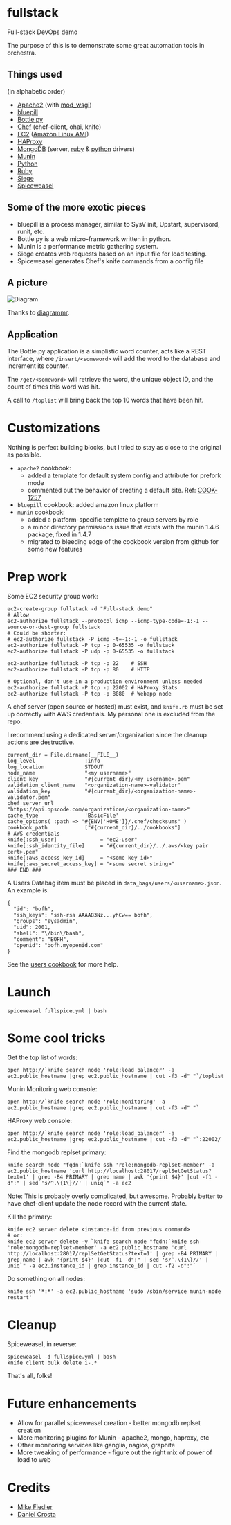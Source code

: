 fullstack
=========
Full-stack DevOps demo

The purpose of this is to demonstrate some great automation tools in orchestra.

Things used
-----------
(in alphabetic order)

* [Apache2](http://httpd.apache.org/) (with [mod_wsgi](http://code.google.com/p/modwsgi/))
* [bluepill](https://github.com/arya/bluepill)
* [Bottle.py](http://bottlepy.org/)
* [Chef](http://www.opscode.com/chef/) (chef-client, ohai, knife)
* [EC2](http://aws.amazon.com/ec2/) ([Amazon Linux AMI](http://aws.amazon.com/amazon-linux-ami/))
* [HAProxy](http://haproxy.1wt.eu/)
* [MongoDB](http://www.mongodb.org/) (server, [ruby](http://rubygems.org/gems/mongo) & [python](http://pypi.python.org/pypi/pymongo/) drivers)
* [Munin](http://munin-monitoring.org/)
* [Python](http://www.python.org/)
* [Ruby](http://www.ruby-lang.org/)
* [Siege](http://www.joedog.org/siege-home/)
* [Spiceweasel](https://github.com/mattray/spiceweasel)


Some of the more exotic pieces
------------------------------
* bluepill is a process manager, similar to SysV init, Upstart, supervisord, runit, etc.
* Bottle.py is a web micro-framework written in python.
* Munin is a performance metric gathering system.
* Siege creates web requests based on an input file for load testing.
* Spiceweasel generates Chef's knife commands from a config file


A picture
---------
![Diagram](http://www.diagrammr.com/png?key=dFoaUZxydGH)

Thanks to [diagrammr](http://www.diagrammr.com/).

Application
-----------
The Bottle.py application is a simplistic word counter, acts like a REST interface, where `/insert/<someword>` will add the word to the database and increment its counter.
    
The `/get/<someword>` will retrieve the word, the unique object ID, and the count of times this word was hit.

A call to `/toplist` will bring back the top 10 words that have been hit.

Customizations
==============
Nothing is perfect building blocks, but I tried to stay as close to the original as possible.

* `apache2` cookbook:
    * added a template for default system config and attribute for prefork mode
    * commented out the behavior of creating a default site. Ref: [COOK-1257](http://tickets.opscode.com/browse/COOK-1257)
* `bluepill` cookbook: added amazon linux platform
* `munin` cookbook:
    * added a platform-specific template to group servers by role
    * a minor directory permissions issue that exists with the munin 1.4.6 package, fixed in 1.4.7
    * migrated to bleeding edge of the cookbook version from github for some new features


Prep work
=========

Some EC2 security group work:

    ec2-create-group fullstack -d "Full-stack demo"
    # Allow
    ec2-authorize fullstack --protocol icmp --icmp-type-code=-1:-1 --source-or-dest-group fullstack
    # Could be shorter:
    # ec2-authorize fullstack -P icmp -t=-1:-1 -o fullstack
    ec2-authorize fullstack -P tcp -p 0-65535 -o fullstack
    ec2-authorize fullstack -P udp -p 0-65535 -o fullstack

    ec2-authorize fullstack -P tcp -p 22    # SSH
    ec2-authorize fullstack -P tcp -p 80    # HTTP
    
    # Optional, don't use in a production environment unless needed
    ec2-authorize fullstack -P tcp -p 22002 # HAProxy Stats
    ec2-authorize fullstack -P tcp -p 8080  # Webapp node

A chef server (open source or hosted) must exist, and `knife.rb` must be set up correctly with AWS credentials.
My personal one is excluded from the repo.

I recommend using a dedicated server/organization since the cleanup actions are destructive.

    current_dir = File.dirname(__FILE__)
    log_level                :info
    log_location             STDOUT
    node_name                "<my username>"
    client_key               "#{current_dir}/<my username>.pem"
    validation_client_name   "<organization-name>-validator"
    validation_key           "#{current_dir}/<organization-name>-validator.pem"
    chef_server_url          "https://api.opscode.com/organizations/<organization-name>"
    cache_type               'BasicFile'
    cache_options( :path => "#{ENV['HOME']}/.chef/checksums" )
    cookbook_path            ["#{current_dir}/../cookbooks"]
    # AWS credentials
    knife[:ssh_user]              = "ec2-user"
    knife[:ssh_identity_file]     = "#{current_dir}/../.aws/<key pair cert>.pem"
    knife[:aws_access_key_id]     = "<some key id>"
    knife[:aws_secret_access_key] = "<some secret string>"
    ### END ###

A Users Databag item must be placed in `data_bags/users/<username>.json`. An example is:
    
    {
      "id": "bofh",
      "ssh_keys": "ssh-rsa AAAAB3Nz...yhCw== bofh",
      "groups": "sysadmin",
      "uid": 2001,
      "shell": "\/bin\/bash",
      "comment": "BOFH",
      "openid": "bofh.myopenid.com"
    }
    
See the [users cookbook](http://community.opscode.com/cookbooks/users) for more help.

Launch
======

    spiceweasel fullspice.yml | bash


Some cool tricks
================

Get the top list of words:

    open http://`knife search node 'role:load_balancer' -a ec2.public_hostname |grep ec2.public_hostname | cut -f3 -d" "`/toplist

Munin Monitoring web console:

    open http://`knife search node 'role:monitoring' -a ec2.public_hostname |grep ec2.public_hostname | cut -f3 -d" "`

HAProxy web console:

    open http://`knife search node 'role:load_balancer' -a ec2.public_hostname |grep ec2.public_hostname | cut -f3 -d" "`:22002/

Find the mongodb replset primary:

    knife search node "fqdn:`knife ssh 'role:mongodb-replset-member' -a ec2.public_hostname 'curl http://localhost:28017/replSetGetStatus?text=1' | grep -B4 PRIMARY | grep name | awk '{print $4}' |cut -f1 -d":" | sed 's/^.\{1\}//' | uniq`" -a ec2

Note: This is probably overly complicated, but awesome. Probably better to have chef-client update the node record with the current state.

Kill the primary:

    knife ec2 server delete <instance-id from previous command>
    # or:
    knife ec2 server delete -y `knife search node "fqdn:`knife ssh 'role:mongodb-replset-member' -a ec2.public_hostname 'curl http://localhost:28017/replSetGetStatus?text=1' | grep -B4 PRIMARY | grep name | awk '{print $4}' |cut -f1 -d":" | sed 's/^.\{1\}//' | uniq`" -a ec2.instance_id | grep instance_id | cut -f2 -d":"`


Do something on all nodes:

    knife ssh '*:*' -a ec2.public_hostname 'sudo /sbin/service munin-node restart'


Cleanup
=======
Spiceweasel, in reverse:

    spiceweasel -d fullspice.yml | bash
    knife client bulk delete i-.*

That's all, folks!

Future enhancements
===================
* Allow for parallel spiceweasel creation - better mongodb replset creation
* More monitoring plugins for Munin - apache2, mongo, haproxy, etc
* Other monitoring services like ganglia, nagios, graphite
* More tweaking of performance - figure out the right mix of power of load to web

Credits
=======
* [Mike Fiedler](https://github.com/miketheman)
* [Daniel Crosta](https://github.com/dcrosta)
